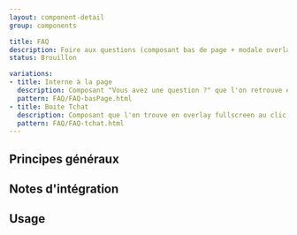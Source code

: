```yaml
---
layout: component-detail
group: components

title: FAQ
description: Foire aux questions (composant bas de page + modale overlay fullscreen)
status: Brouillon

variations:
- title: Interne à la page
  description: Composant "Vous avez une question ?" que l'on retrouve en bas de page.
  pattern: FAQ/FAQ-basPage.html
- title: Boite Tchat
  description: Composant que l'on trouve en overlay fullscreen au clic sur le btn type "tchat" fix. Afin de simuler l'apparition du menu dans le DS, deux surcharges de style ont été effectuées directement sur la section de l'overlay (opacité et positionnement à droite rectifiés, position et hauteur). Ces surcharges ne doivent pas être reproduites dans l'intégration finale.
  pattern: FAQ/FAQ-tchat.html
---
```



## Principes généraux


## Notes d'intégration


## Usage
